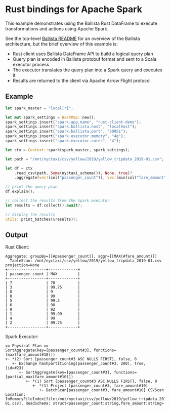 # Rust bindings for Apache Spark

This example demonstrates using the Ballista Rust DataFrame to execute transformations and actions using Apache Spark.

See the top-level [Ballista README](../../../README.md) for an overview of the Ballista architecture, but the brief overview of this example is:

- Rust client uses Ballista DataFrame API to build a logical query plan
- Query plan is encoded in Ballista protobuf format and sent to a Scala executor process
- The executor translates the query plan into a Spark query and executes it
- Results are returned to the client via Apache Arrow Flight protocol

## Example

```rust
let spark_master = "local[*]";

let mut spark_settings = HashMap::new();
spark_settings.insert("spark.app.name", "rust-client-demo");
spark_settings.insert("spark.ballista.host", "localhost");
spark_settings.insert("spark.ballista.port", "50051");
spark_settings.insert("spark.executor.memory", "4g");
spark_settings.insert("spark.executor.cores", "4");

let ctx = Context::spark(spark_master, spark_settings);

let path = "/mnt/nyctaxi/csv/yellow/2019/yellow_tripdata_2019-01.csv";

let df = ctx
    .read_csv(path, Some(nyctaxi_schema()), None, true)?
    .aggregate(vec![col("passenger_count")], vec![min(col("fare_amount")), max(col("fare_amount"))])?;

// print the query plan
df.explain();

// collect the results from the Spark executor
let results = df.collect().await?;

// display the results
utils::print_batches(&results)?;
```

## Output

Rust Client:

```
Aggregate: groupBy=[[#passenger_count]], aggr=[[MAX(#fare_amount)]]
  TableScan: /mnt/nyctaxi/csv/yellow/2019/yellow_tripdata_2019-01.csv projection=None
+-----------------+-------------+
| passenger_count | MAX         |
+-----------------+-------------+
| 7               | 78          |
| 3               | 99.75       |
| 8               | 9           |
| 0               | 99          |
| 5               | 99.5        |
| 6               | 98          |
| 9               | 92          |
| 1               | 99.99       |
| 4               | 99          |
| 2               | 99.75       |
+-----------------+-------------+
```

Spark Executor:

```
== Physical Plan ==
SortAggregate(key=[passenger_count#3], functions=[max(fare_amount#10)])
+- *(2) Sort [passenger_count#3 ASC NULLS FIRST], false, 0
   +- Exchange hashpartitioning(passenger_count#3, 200), true, [id=#23]
      +- SortAggregate(key=[passenger_count#3], functions=[partial_max(fare_amount#10)])
         +- *(1) Sort [passenger_count#3 ASC NULLS FIRST], false, 0
            +- *(1) Project [passenger_count#3, fare_amount#10]
               +- BatchScan[passenger_count#3, fare_amount#10] CSVScan Location: InMemoryFileIndex[file:/mnt/nyctaxi/csv/yellow/2019/yellow_tripdata_2019-01.csv], ReadSchema: struct<passenger_count:string,fare_amount:string>

```
